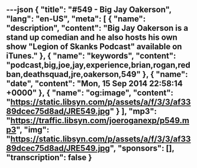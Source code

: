 ---json
{
  "title": "#549 - Big Jay Oakerson",
  "lang": "en-US",
  "meta": [
    {
      "name": "description",
      "content": "Big Jay Oakerson is a stand up comedian and he also hosts his own show \"Legion of Skanks Podcast\" available on iTunes."
    },
    {
      "name": "keywords",
      "content": "podcast,big,joe,jay,experience,brian,rogan,redban,deathsquad,jre,oakerson,549"
    },
    {
      "name": "date",
      "content": "Mon, 15 Sep 2014 22:58:14 +0000"
    },
    {
      "name": "og:image",
      "content": "https://static.libsyn.com/p/assets/a/f/3/3/af3389dcec75d8ad/JRE549.jpg"
    }
  ],
  "mp3": "https://traffic.libsyn.com/joeroganexp/p549.mp3",
  "img": "https://static.libsyn.com/p/assets/a/f/3/3/af3389dcec75d8ad/JRE549.jpg",
  "sponsors": [],
  "transcription": false
}
---
<episode-header />

<timemark seconds="0" />

<transcribe-call-to-action />

<episode-footer />